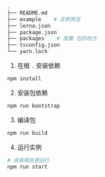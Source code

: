 


```bash
.
├── README.md
├── example    # 实例预览
├── lerna.json
├── package.json
├── packages    # 放置 包的地方
├── tsconfig.json
└── yarn.lock
```


1. 在根 `.` 安装依赖

```bash
npm install
```

2. 安装包依赖

```bash
npm run bootstrap
```

3. 编译包

```bash
npm run build
```

4. 运行实例

```bash
# 或者根目录运行
npm run start
```
